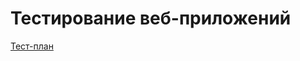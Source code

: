 # Тестирование веб-приложений

[Тест-план](https://docs.google.com/spreadsheets/d/1-ljJattV9I6SKP1gbMpEjsUFsBq2LuZBG0_2X-d8WUA/edit?usp=sharing)
